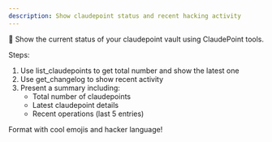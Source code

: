 ```yaml
---
description: Show claudepoint status and recent hacking activity
---
```


📡 Show the current status of your claudepoint vault using ClaudePoint tools.

Steps:
1. Use list_claudepoints to get total number and show the latest one
2. Use get_changelog to show recent activity
3. Present a summary including:
   - Total number of claudepoints
   - Latest claudepoint details  
   - Recent operations (last 5 entries)
   
Format with cool emojis and hacker language!
